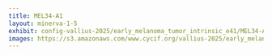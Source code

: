 ```yaml
---
title: MEL34-A1
layout: minerva-1-5
exhibit: config-vallius-2025/early_melanoma_tumor_intrinsic_e41/MEL34-A1
images: https://s3.amazonaws.com/www.cycif.org/vallius-2025/early_melanoma_tumor_intrinsic_e41/MEL34-A1
---
```

